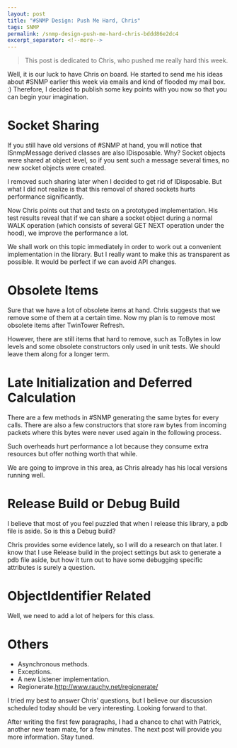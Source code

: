 ```yaml
---
layout: post
title: "#SNMP Design: Push Me Hard, Chris"
tags: SNMP
permalink: /snmp-design-push-me-hard-chris-bddd86e2dc4
excerpt_separator: <!--more-->
---
```

> This post is dedicated to Chris, who pushed me really hard this week.

Well, it is our luck to have Chris on board. He started to send me his ideas about #SNMP earlier this week via emails and kind of flooded my mail box. :) Therefore, I decided to publish some key points with you now so that you can begin your imagination.
<!--more-->

# Socket Sharing
If you still have old versions of #SNMP at hand, you will notice that ISnmpMessage derived classes are also IDisposable. Why? Socket objects were shared at object level, so if you sent such a message several times, no new socket objects were created.

I removed such sharing later when I decided to get rid of IDisposable. But what I did not realize is that this removal of shared sockets hurts performance significantly.

Now Chris points out that and tests on a prototyped implementation. His test results reveal that if we can share a socket object during a normal WALK operation (which consists of several GET NEXT operation under the hood), we improve the performance a lot.

We shall work on this topic immediately in order to work out a convenient implementation in the library. But I really want to make this as transparent as possible. It would be perfect if we can avoid API changes.

# Obsolete Items
Sure that we have a lot of obsolete items at hand. Chris suggests that we remove some of them at a certain time. Now my plan is to remove most obsolete items after TwinTower Refresh.

However, there are still items that hard to remove, such as ToBytes in low levels and some obsolete constructors only used in unit tests. We should leave them along for a longer term.

# Late Initialization and Deferred Calculation

There are a few methods in #SNMP generating the same bytes for every calls. There are also a few constructors that store raw bytes from incoming packets where this bytes were never used again in the following process.

Such overheads hurt performance a lot because they consume extra resources but offer nothing worth that while.

We are going to improve in this area, as Chris already has his local versions running well.

# Release Build or Debug Build

I believe that most of you feel puzzled that when I release this library, a pdb file is aside. So is this a Debug build?

Chris provides some evidence lately, so I will do a research on that later. I know that I use Release build in the project settings but ask to generate a pdb file aside, but how it turn out to have some debugging specific attributes is surely a question.

# ObjectIdentifier Related

Well, we need to add a lot of helpers for this class.

# Others

* Asynchronous methods.
* Exceptions.
* A new Listener implementation.
* Regionerate.http://www.rauchy.net/regionerate/

I tried my best to answer Chris' questions, but I believe our discussion scheduled today should be very interesting. Looking forward to that.

After writing the first few paragraphs, I had a chance to chat with Patrick, another new team mate, for a few minutes. The next post will provide you more information. Stay tuned.

